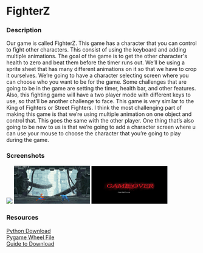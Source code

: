 <h1>FighterZ</h1>

<h3>Description</h3>

<p>
    Our game is called FighterZ. This game has a character that you can control to fight other characters. This consist of using the keyboard and adding multiple animations. The goal of the game is to get the other character's health to zero and beat them before the timer runs out. We’ll be using a sprite sheet that has many different animations on it so that we have to crop it ourselves. We’re going to have a character selecting screen where you can choose who you want to be for the game. Some challenges that are going to be in the game are setting the timer, health bar, and other features. Also, this fighting game will have a two player mode with different keys to use, so that’ll be another challenge to face. This game is very similar to the King of Fighters or Street Fighters. I think the most challenging part of making this game is that we’re using multiple animation on one object and control that. This goes the same with the other player. One thing that’s also going to be new to us is that we’re going to add a character screen where u can use your mouse to choose the character that you’re going to play during the game.
</p>

<h3>Screenshots</h3>
<img src="https://github.com/apark0648/FighterZZ/blob/master/Start%20Screen.PNG" width="200px">
<img src="https://github.com/apark0648/FighterZ/blob/master/In%20Game.PNG" width="200px">
<img src="https://github.com/apark0648/FighterZ/blob/master/End.PNG" width="200px">

<h3>Resources</h3>
<a href="https://www.python.org/downloads/"> Python Download</a><br>
<a href="http://www.lfd.uci.edu/~gohlke/pythonlibs/#pygame"> Pygame Wheel File</a><br>
<a href="https://youtu.be/_GikMdhAhv0"> Guide to Download</a>
